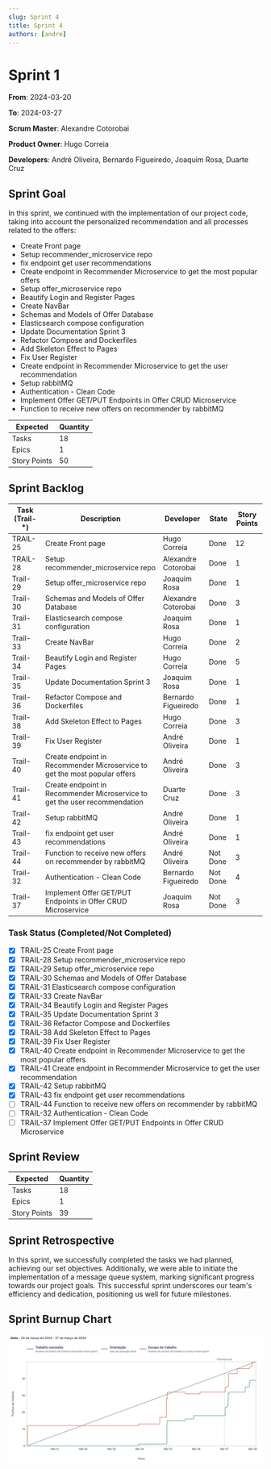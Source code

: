 ```yaml
---
slug: Sprint 4
title: Sprint 4
authors: [andre]
---
```


# Sprint 1

**From**: 2024-03-20

**To**: 2024-03-27

**Scrum Master**: Alexandre Cotorobai

**Product Owner**: Hugo Correia

**Developers**: André Oliveira, Bernardo Figueiredo, Joaquim Rosa, Duarte Cruz

## Sprint Goal

In this sprint, we continued with the implementation of our project code, taking into account the personalized recommendation and all processes related to the offers:

- Create Front page
- Setup recommender_microservice repo
- fix endpoint get user recommendations
- Create endpoint in Recommender Microservice to get the most popular offers
- Setup offer_microservice repo
- Beautify Login and Register Pages
- Create NavBar
- Schemas and Models of Offer Database
- Elasticsearch compose configuration
- Update Documentation Sprint 3
- Refactor Compose and Dockerfiles
- Add Skeleton Effect to Pages
- Fix User Register
- Create endpoint in Recommender Microservice to get the user recommendation
- Setup rabbitMQ
- Authentication - Clean Code
- Implement Offer GET/PUT Endpoints in Offer CRUD Microservice
- Function to receive new offers on recommender by rabbitMQ

| Expected     | Quantity |
| ------------ | -------- |
| Tasks        | 18       |
| Epics        | 1        |
| Story Points | 50       |

## Sprint Backlog

| Task (Trail-\*) | Description                                                                | Developer           | State    | Story Points |
| --------------- | -------------------------------------------------------------------------- | ------------------- | -------- | ------------ |
| TRAIL-25        | Create Front page                                                          | Hugo Correia        | Done     | 12           |
| TRAIL-28        | Setup recommender_microservice repo                                        | Alexandre Cotorobai | Done     | 1            |
| Trail-29        | Setup offer_microservice repo                                              | Joaquim Rosa        | Done     | 1            |
| Trail-30        | Schemas and Models of Offer Database                                       | Alexandre Cotorobai | Done     | 3            |
| Trail-31        | Elasticsearch compose configuration                                        | Joaquim Rosa        | Done     | 1            |
| Trail-33        | Create NavBar                                                              | Hugo Correia        | Done     | 2            |
| Trail-34        | Beautify Login and Register Pages                                          | Hugo Correia        | Done     | 5            |
| Trail-35        | Update Documentation Sprint 3                                              | Joaquim Rosa        | Done     | 1            |
| Trail-36        | Refactor Compose and Dockerfiles                                           | Bernardo Figueiredo | Done     | 1            |
| Trail-38        | Add Skeleton Effect to Pages                                               | Hugo Correia        | Done     | 3            |
| Trail-39        | Fix User Register                                                          | André Oliveira      | Done     | 1            |
| Trail-40        | Create endpoint in Recommender Microservice to get the most popular offers | André Oliveira      | Done     | 3            |
| Trail-41        | Create endpoint in Recommender Microservice to get the user recommendation | Duarte Cruz         | Done     | 3            |
| Trail-42        | Setup rabbitMQ                                                             | André Oliveira      | Done     | 1            |
| Trail-43        | fix endpoint get user recommendations                                      | André Oliveira      | Done     | 1            |
| Trail-44        | Function to receive new offers on recommender by rabbitMQ                  | André Oliveira      | Not Done | 3            |
| Trail-32        | Authentication - Clean Code                                                | Bernardo Figueiredo | Not Done | 4            |
| Trail-37        | Implement Offer GET/PUT Endpoints in Offer CRUD Microservice               | Joaquim Rosa        | Not Done | 3            |

### Task Status (Completed/Not Completed)

- [x] TRAIL-25 Create Front page
- [x] TRAIL-28 Setup recommender_microservice repo
- [x] TRAIL-29 Setup offer_microservice repo
- [x] TRAIL-30 Schemas and Models of Offer Database
- [x] TRAIL-31 Elasticsearch compose configuration
- [x] TRAIL-33 Create NavBar
- [x] TRAIL-34 Beautify Login and Register Pages
- [x] TRAIL-35 Update Documentation Sprint 3
- [x] TRAIL-36 Refactor Compose and Dockerfiles
- [x] TRAIL-38 Add Skeleton Effect to Pages
- [x] TRAIL-39 Fix User Register
- [x] TRAIL-40 Create endpoint in Recommender Microservice to get the most popular offers
- [x] TRAIL-41 Create endpoint in Recommender Microservice to get the user recommendation
- [x] TRAIL-42 Setup rabbitMQ
- [x] TRAIL-43 fix endpoint get user recommendations
- [ ] TRAIL-44 Function to receive new offers on recommender by rabbitMQ
- [ ] TRAIL-32 Authentication - Clean Code
- [ ] TRAIL-37 Implement Offer GET/PUT Endpoints in Offer CRUD Microservice

## Sprint Review

| Expected     | Quantity |
| ------------ | -------- |
| Tasks        | 18       |
| Epics        | 1        |
| Story Points | 39       |

## Sprint Retrospective

In this sprint, we successfully completed the tasks we had planned, achieving our set objectives. Additionally, we were able to initiate the implementation of a message queue system, marking significant progress towards our project goals. This successful sprint underscores our team's efficiency and dedication, positioning us well for future milestones.

## Sprint Burnup Chart

![Burndown Chart](../../static/img/sprints/burndown_chart_sprint_4.png)
